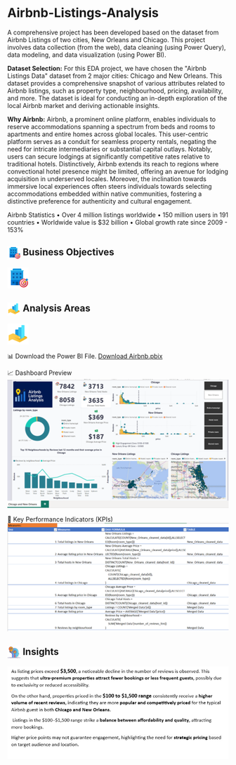 # Airbnb-Listings-Analysis
A comprehensive project has been developed based on the dataset from Airbnb Listings of two cities, New Orleans and Chicago.
This project involves data collection (from the web), data cleaning (using Power Query), data modeling, and data visualization (using Power BI).

**Dataset Selection:**
For this EDA project, we have chosen the "Airbnb Listings Data" dataset from 2 major cities: Chicago and New Orleans. This dataset provides a comprehensive snapshot of various attributes related to Airbnb listings, such as property type, neighbourhood, pricing, availability, and more. The dataset is ideal for conducting an in-depth exploration of the local Airbnb market and deriving actionable insights.

**Why Airbnb:**
Airbnb, a prominent online platform, enables individuals to reserve accommodations spanning a spectrum from beds and rooms to apartments and entire homes across global locales. This user-centric platform serves as a conduit for seamless property rentals, negating the need for intricate intermediaries or substantial capital outlays. Notably, users can secure lodgings at significantly competitive rates relative to traditional hotels. Distinctively, Airbnb extends its reach to regions where convectional hotel presence might be limited, offering an avenue for lodging acquisition in underserved locales. Moreover, the inclination towards immersive local experiences often steers individuals towards selecting accommodations embedded within native communities, fostering a distinctive preference for authenticity and cultural engagement.

Airbnb Statistics • Over 4 million listings worldwide • 150 million users in 191 countries • Worldwide value is $32 billion • Global growth rate since 2009 - 153%

## <img src="https://github.com/antik720720/Airbnb-Listings-Analysis/raw/main/business.png" width="30" style="vertical-align: middle;" /> Business Objectives
![Dashboard Screenshot](business.png)

## <img src="https://github.com/antik720720/Airbnb-Listings-Analysis/raw/main/EDA_1.png" width="30" style="vertical-align: middle;" /> Analysis Areas
![Dashboard Screenshot](EDA_1.png)

📊 Download the Power BI File.
[Download Airbnb.pbix](https://github.com/antik720720/Airbnb-Listings-Analysis/raw/main/Airbnb.pbix)

📈 Dashboard Preview
![Dashboard Screenshot](Airbnb_listings.png)


📌 Key Performance Indicators (KPIs)
![Dashboard Screenshot](KPI.png)

## <img src="https://github.com/antik720720/Airbnb-Listings-Analysis/raw/main/Insight_logo.png" width="30" style="vertical-align: middle;" /> Insights 
![Dashboard Screenshot](Insight.png)


